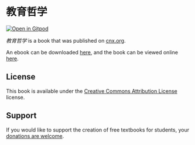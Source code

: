 # 教育哲学

[![Open in Gitpod](https://gitpod.io/button/open-in-gitpod.svg)](https://gitpod.io/from-referrer/)

_教育哲学_ is a book that was published on [cnx.org](https://cnx.org/).

An ebook can be downloaded [here](https://github.com/cnx-user-books/cnxbook-jiao-yu-zhe-xue/releases/latest), and the book can be viewed online [here](https://github.com/cnx-user-books/cnxbook-jiao-yu-zhe-xue/releases/latest).

## License
This book is available under the [Creative Commons Attribution License](./LICENSE) license.

## Support
If you would like to support the creation of free textbooks for students, your [donations are welcome](https://riceconnect.rice.edu/donation/support-openstax-banner).
